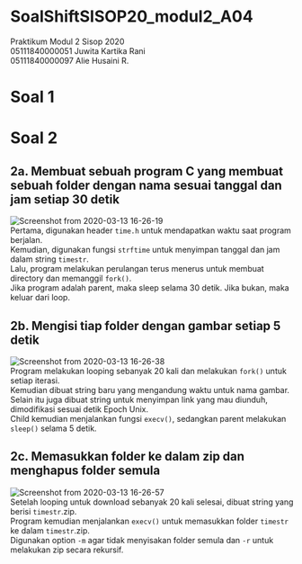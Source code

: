 # SoalShiftSISOP20_modul2_A04
Praktikum Modul 2 Sisop 2020<br/>
05111840000051 Juwita Kartika Rani<br/>
05111840000097 Alie Husaini R.<br/>
# Soal 1
# Soal 2
## 2a. Membuat sebuah program C yang membuat sebuah folder dengan nama sesuai tanggal dan jam setiap 30 detik
![Screenshot from 2020-03-13 16-26-19](https://user-images.githubusercontent.com/57984390/76608269-ebb7dc00-6547-11ea-8979-ede7eb7b0660.png)<br/>
Pertama, digunakan header `time.h` untuk mendapatkan waktu saat program berjalan.<br/>
Kemudian, digunakan fungsi `strftime` untuk menyimpan tanggal dan jam dalam string `timestr`.<br/>
Lalu, program melakukan perulangan terus menerus untuk membuat directory dan memanggil `fork()`.<br/>
Jika program adalah parent, maka sleep selama 30 detik. Jika bukan, maka keluar dari loop.<br/>
## 2b. Mengisi tiap folder dengan gambar setiap 5 detik
![Screenshot from 2020-03-13 16-26-38](https://user-images.githubusercontent.com/57984390/76608271-ece90900-6547-11ea-85ac-94ef3ad3a3e5.png)<br/>
Program melakukan looping sebanyak 20 kali dan melakukan `fork()` untuk setiap iterasi.<br/>
Kemudian dibuat string baru yang mengandung waktu untuk nama gambar.<br/>
Selain itu juga dibuat string untuk menyimpan link yang mau diunduh, dimodifikasi sesuai detik Epoch Unix.<br/>
Child kemudian menjalankan fungsi `execv()`, sedangkan parent melakukan `sleep()` selama 5 detik.<br/>
## 2c. Memasukkan folder ke dalam zip dan menghapus folder semula
![Screenshot from 2020-03-13 16-26-57](https://user-images.githubusercontent.com/57984390/76608272-ed819f80-6547-11ea-8ef5-677fadf993e3.png)<br/>
Setelah looping untuk download sebanyak 20 kali selesai, dibuat string yang berisi `timestr`.zip.<br/>
Program kemudian menjalankan `execv()` untuk memasukkan folder `timestr` ke dalam `timestr`.zip.<br/>
Digunakan option `-m` agar tidak menyisakan folder semula dan `-r` untuk melakukan zip secara rekursif.<br/>
